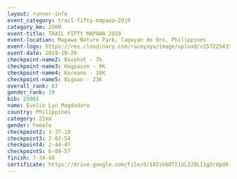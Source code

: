 ```yaml
---
layout: runner-info 
event_category: trail-fifty-mapawa-2019 
category_km: 25KM 
event-title: TRAIL FIFTY MAPAWA 2019  
event-location: Mapawa Nature Park, Cagayan de Oro, Philippines 
event-logo: https://res.cloudinary.com/raceyaya/image/upload/v1572254355/logo/trail-fifty-mapawa_fizjmb.jpg 
event-date: 2019-10-20 
checkpoint-name2: Basehut - 7k 
checkpoint-name3: Hagpason - 9K 
checkpoint-name4: Koreano - 18K 
checkpoint-name5: Bigaan - 23K 
overall_rank: 67
gender_rank: 19
bib: 25001
name: Evelio Lyn Magdadaro
country: Philippines
category: 25km
gender: Female
checkpoint2: 1-37-10
checkpoint3: 2-02-54
checkpoint4: 2-44-47
checkpoint5: 6-09-57
finish: 7-34-48
certificate: https://drive.google.com/file/d/18IsVk0Tt1UL3J9LI1gDrXpd0-UJHzwDn/view?usp=sharing
---
```

